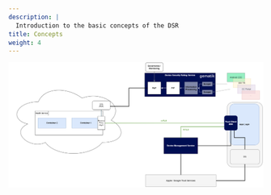 ```yaml
---
description: |
  Introduction to the basic concepts of the DSR
title: Concepts
weight: 4
---
```


![dms_deployment](dsr_arc_overview.png)